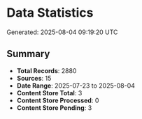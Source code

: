 # Data Statistics

Generated: 2025-08-04 09:19:20 UTC

## Summary

- **Total Records**: 2880
- **Sources**: 15
- **Date Range**: 2025-07-23 to 2025-08-04
- **Content Store Total**: 3
- **Content Store Processed**: 0
- **Content Store Pending**: 3
